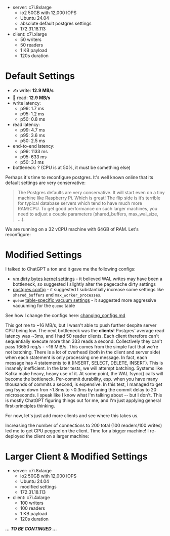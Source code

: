- server: c7i.8xlarge
    - io2 50GB with 12,000 IOPS
    - Ubuntu 24.04
    - absolute default postgres settings
    - 172.31.18.113
- client: c7i.xlarge
    - 50 writers
    - 50 readers
    - 1 KB payload
    - 120s duration

# Default Settings

- ✍️ write: **12.9 MB/s**
- 📖️ read: **12.9 MB/s**
- write latency:
  - p99: 1.7 ms
  - p95: 1.2 ms
  - p50: 0.8 ms
- read latency:
  - p99: 4.7 ms
  - p95: 3.6 ms
  - p50: 2.5 ms
- end-to-end latency:
  - p99: 1133 ms
  - p95: 633 ms
  - p50: 3.1 ms
- bottleneck: ? (CPU is at 50%, it must be something else)

Perhaps it's time to reconfigure postgres. It's well known online that its default settings are very conservative:
> The Postgres defaults are very conservative. It will start even on a tiny machine like Raspberry Pi. Which is great! The flip side is it’s terrible for typical database servers which tend to have much more RAM/CPU. To get good performance on such larger machines, you need to adjust a couple parameters (shared_buffers, max_wal_size, …).

We are running on a 32 vCPU machine with 64GB of RAM. Let's reconfigure:

# Modified Settings

I talked to ChatGPT a ton and it gave me the following configs:
- [vm dirty bytes kernel settings](./kernel_settings) - it believed WAL writes may have been a bottleneck, so suggested I slightly alter the pagecache dirty settings
- [postgres config](./modified_postgresql.conf) - it suggested I substantially increase some settings like `shared_buffers` and `max_worker_processes`.
- `queue` [table-specific vacuum settings](./table_vacuum_tuning.md) - it suggested more aggressive vacuuming for the `queue` table

See how I change the configs here: [changing_configs.md](./changing_configs.md)

This got me to ~16 MB/s, but I wasn't able to push further despite server CPU being low.
The next bottleneck was the **clients**! Postgres' average read latency was ~3ms, and I had 50 reader clients. Each client therefore can't sequentially execute more than 333 reads a second.
Collectively they can't pass 16650 req/s - ~16 MiB/s.
This comes from the simple fact that we're not batching. There is a lot of overhead (both in the client and server side) when each statement is only processing one message. In fact, each message has 4 statements to it (INSERT, SELECT, DELETE, INSERT). This is insanely inefficient.
In the later tests, we will attempt batching. Systems like Kafka make heavy, heavy use of it.
At some point, the WAL fsync() calls will become the bottleneck. Per-commit durability, esp. when you have many thousands of commits a second, is expensive. In this test, I managed to get avg fsync down fron ~1.8ms to ~0.3ms by tuning the commit delay to 20 microseconds.
I speak like I know what I'm talking about -- but I don't. This is mostly ChatGPT figuring things out for me, and I'm just applying general first-principles thinking.

For now, let's just add more clients and see where this takes us.

Increasing the number of connections to 200 total (100 readers/100 writes) led me to get CPU pegged on the client. Time for a bigger machine!
I re-deployed the client on a larger machine:

# Larger Client & Modified Settings

- server: c7i.8xlarge
  - io2 50GB with 12,000 IOPS
  - Ubuntu 24.04
  - modified settings
  - 172.31.18.113
- client: c7i.4xlarge
  - 100 writers
  - 100 readers
  - 1 KB payload
  - 120s duration

**_... TO BE CONTINUED ..._**